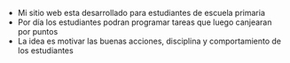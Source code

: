 * Mi sitio web esta desarrollado para estudiantes de escuela primaria
* Por día los estudiantes podran programar tareas que luego canjearan por puntos
* La idea es motivar las buenas acciones, disciplina y comportamiento de los estudiantes